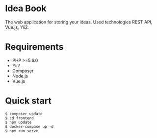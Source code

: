 # Idea Book

The web application for storing your ideas. Used technologies REST API, Vue.js, Yii2.

# Requirements

* PHP >=5.6.0
* Yii2
* Composer
* Node.js
* Vue.js

# Quick start

```console
$ composer update
$ cd frontend
$ npm update
$ docker-compose up -d
$ npm run serve
```

